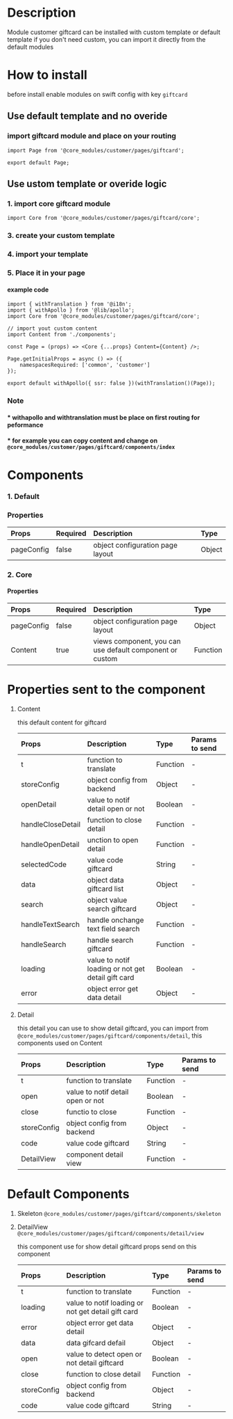# Description

Module customer giftcard can be installed with custom template or default template
if you don't need custom, you can import it directly from the default modules


# How to install

before install enable modules on swift config with key `giftcard`
 
## Use default template and no overide
### import giftcard module and place on your routing
````
import Page from '@core_modules/customer/pages/giftcard';

export default Page;
````

## Use ustom template or overide logic
### 1. import core giftcard module

````
import Core from '@core_modules/customer/pages/giftcard/core';
````


### 3. create your custom template
### 4. import your template
### 5. Place it in your page
#### example code
````
import { withTranslation } from '@i18n';
import { withApollo } from '@lib/apollo';
import Core from '@core_modules/customer/pages/giftcard/core';

// import yout custom content
import Content from './components';

const Page = (props) => <Core {...props} Content={Content} />;

Page.getInitialProps = async () => ({
    namespacesRequired: ['common', 'customer']
});

export default withApollo({ ssr: false })(withTranslation()(Page));

````

### Note
#### * withapollo and withtranslation must be place on first routing for peformance
#### * for example you can copy content and change on `@core_modules/customer/pages/giftcard/components/index`

# Components
### 1. Default
### Properties
| Props       | Required | Description | Type |
| :---        | :---     | :---        |:---  |
| pageConfig  |  false   | object configuration page layout      | Object|


### 2. Core
#### Properties
| Props       | Required | Description | Type |
| :---        | :---     | :---        |:---  |
| pageConfig  |  false   | object configuration page layout      | Object|
| Content      |  true    | views component, you can use default component or custom | Function |


# Properties sent to the component

1. Content

    this default content for giftcard


    | Props       | Description | Type | Params to send |
    | :---        | :---        |:---  | :---  |
    | t     |  function to translate      | Function | - |
    | storeConfig     |  object config from backend      | Object | - | 
    | openDetail     |  value to notif detail open or not   | Boolean | - | 
    | handleCloseDetail     | function to  close detail     | Function | - | 
    | handleOpenDetail     |  unction to  open detail      | Function | - | 
    | selectedCode     |  value code giftcard      | String | - | 
    | data     |  object data giftcard list      | Object | - | 
    | search     |  object value search giftcard     | Object | - | 
    | handleTextSearch     |  handle onchange text field search      | Function | - | 
    | handleSearch     |  handle search giftcard  | Function | - | 
    | loading     |  value to notif loading or not get detail gift card      | Boolean | - | 
    | error     |  object error get data detail    | Object | - | 


2. Detail
   
   this detail you can use to show detail giftcard, you can import from `@core_modules/customer/pages/giftcard/components/detail`, this components used on Content

    | Props       | Description | Type | Params to send |
    | :---        | :---        |:---  | :---  |
    | t     |  function to translate      | Function | - |
    | open     |   value to notif detail open or not     | Boolean | - |
    | close     |  functio to close     | Function | - |
    | storeConfig     |  object config from backend      | Object | - | 
    | code     |  value code giftcard      | String | - | 
    | DetailView     |  component detail view      | Function | - |

# Default Components

1. Skeleton `@core_modules/customer/pages/giftcard/components/skeleton`
2. DetailView `@core_modules/customer/pages/giftcard/components/detail/view`

    this component use for show detail giftcard
    props send on this component

    | Props       | Description | Type | Params to send |
    | :---        | :---        |:---  | :---  |
    | t     |  function to translate      | Function | - | 
    | loading     |  value to notif loading or not get detail gift card      | Boolean | - | 
    | error     |  object error get data detail    | Object | - | 
    | data     |  data gifcard defail      | Object | - | 
    | open     |  value to detect open or not detail giftcard      | Boolean | - | 
    | close     |  function to close detail      | Function | - | 
    | storeConfig     |  object config from backend      | Object | - | 
    | code     |  value code giftcard      | String | - | 
    